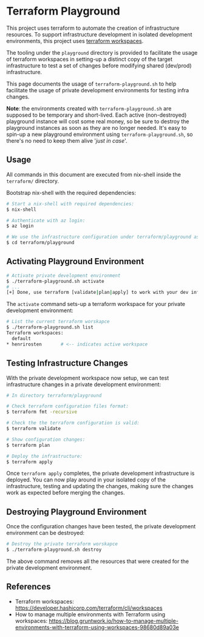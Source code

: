 <!--
SPDX-FileCopyrightText: 2024 Technology Innovation Institute (TII)

SPDX-License-Identifier: CC-BY-SA-4.0
-->

# Terraform Playground

This project uses terraform to automate the creation of infrastructure resources.
To support infrastructure development in isolated development environments, this project uses [terraform workspaces](https://developer.hashicorp.com/terraform/cli/workspaces).

The tooling under the `playground` directory is provided to facilitate the usage of terraform workspaces in setting-up a distinct copy of the target infrastructure to test a set of changes before modifying shared (dev/prod) infrastructure.

This page documents the usage of `terraform-playground.sh` to help facilitate the usage of private development environments for testing infra changes.

**Note**: the environments created with `terraform-playground.sh` are supposed to be temporary and short-lived. Each active (non-destroyed) playground instance will cost some real money, so be sure to destroy the playground instances as soon as they are no longer needed. It's easy to spin-up a new playground environment using `terraform-playground.sh`, so there's no need to keep them alive '*just in case*'.

## Usage

All commands in this document are executed from nix-shell inside the `terraform/` directory.

Bootstrap nix-shell with the required dependencies:
```bash
# Start a nix-shell with required dependencies:
$ nix-shell

# Authenticate with az login:
$ az login

# We use the infrastructure configuration under terraform/playground as an example:
$ cd terraform/playground
```

## Activating Playground Environment
```bash
# Activate private development environment
$ ./terraform-playground.sh activate
# ...
[+] Done, use terraform [validate|plan|apply] to work with your dev infra
```
The `activate` command sets-up a terraform workspace for your private development environment:
```bash
# List the current terraform worskapce
$ ./terraform-playground.sh list
Terraform workspaces:
  default
* henrirosten       # <-- indicates active workspace
```

## Testing Infrastructure Changes
With the private development workspace now setup, we can test infrastructure changes in a private development environment:
```bash
# In directory terraform/playground

# Check terraform configuration files format:
$ terraform fmt -recursive

# Check the the terraform configuration is valid:
$ terraform validate

# Show configuration changes:
$ terraform plan

# Deploy the infrastructure:
$ terraform apply
```

Once `terraform apply` completes, the private development infrastructure is deployed.
You can now play around in your isolated copy of the infrastructure, testing and updating the changes, making sure the changes work as expected before merging the changes.

## Destroying Playground Environment
Once the configuration changes have been tested, the private development environment can be destroyed:
```bash
# Destroy the private terraform worskapce
$ ./terraform-playground.sh destroy
```
The above command removes all the resources that were created for the private development environment.


## References
- Terraform workspaces: https://developer.hashicorp.com/terraform/cli/workspaces
- How to manage multiple environments with Terraform using workspaces: https://blog.gruntwork.io/how-to-manage-multiple-environments-with-terraform-using-workspaces-98680d89a03e
